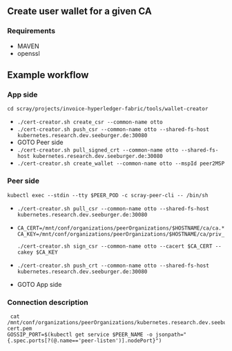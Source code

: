 ## Create user wallet for a given CA

### Requirements
  * MAVEN
  * openssl  
  
## Example workflow
### App side
```cd scray/projects/invoice-hyperledger-fabric/tools/wallet-creator```
* ```./cert-creator.sh create_csr --common-name otto```
* ```./cert-creator.sh push_csr --common-name otto --shared-fs-host kubernetes.research.dev.seeburger.de:30080```
* GOTO Peer side
* ```./cert-creator.sh pull_signed_crt --common-name otto --shared-fs-host kubernetes.research.dev.seeburger.de:30080```
* ```./cert-creator.sh create_wallet --common-name otto --mspId peer2MSP``` 


### Peer side
```kubectl exec --stdin --tty $PEER_POD -c scray-peer-cli -- /bin/sh```
* ```./cert-creator.sh pull_csr --common-name otto --shared-fs-host kubernetes.research.dev.seeburger.de:30080```

* ```
  CA_CERT=/mnt/conf/organizations/peerOrganizations/$HOSTNAME/ca/ca.*.pem
  CA_KEY=/mnt/conf/organizations/peerOrganizations/$HOSTNAME/ca/priv_sk
  
  ./cert-creator.sh sign_csr --common-name otto --cacert $CA_CERT --cakey $CA_KEY
   ```


* ```
  ./cert-creator.sh push_crt --common-name otto --shared-fs-host kubernetes.research.dev.seeburger.de:30080
  ````
* GOTO App side  


### Connection description

```
 cat /mnt/conf/organizations/peerOrganizations/kubernetes.research.dev.seeburger.de/tlsca/tlsca.kubernetes.research.dev.seeburger.de-cert.pem
GOSSIP_PORT=$(kubectl get service $PEER_NAME -o jsonpath="{.spec.ports[?(@.name=='peer-listen')].nodePort}")
```

